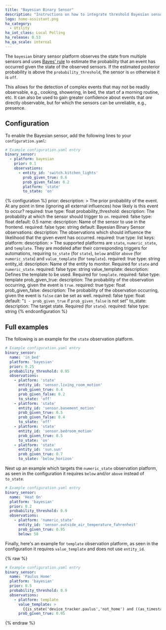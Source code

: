 ```yaml
---
title: "Bayesian Binary Sensor"
description: "Instructions on how to integrate threshold Bayesian sensors into Home Assistant."
logo: home-assistant.png
ha_category:
  - Utility
ha_iot_class: Local Polling
ha_release: 0.53
ha_qa_scale: internal
---
```


The `bayesian` binary sensor platform observes the state from multiple sensors and uses [Bayes' rule](https://en.wikipedia.org/wiki/Bayes%27_theorem) to estimate the probability that an event has occurred given the state of the observed sensors. If the estimated posterior probability is above the `probability_threshold`, the sensor is `on` otherwise it is `off`.

This allows for the detection of complex events that may not be readily observable, e.g., cooking, showering, in bed, the start of a morning routine, etc. It can also be used to gain greater confidence about events that _are_ directly observable, but for which the sensors can be unreliable, e.g., presence.

## Configuration

To enable the Bayesian sensor, add the following lines to your `configuration.yaml`:

```yaml
# Example configuration.yaml entry
binary_sensor:
  - platform: bayesian
    prior: 0.1
    observations:
      - entity_id: 'switch.kitchen_lights'
        prob_given_true: 0.6
        prob_given_false: 0.2
        platform: 'state'
        to_state: 'on'
```

{% configuration %}
prior:
  description: >
    The prior probability of the event. At any point in time
    (ignoring all external influences) how likely is this event to occur?
  required: true
  type: float
probability_threshold:
  description: The probability at which the sensor should trigger to `on`.
  required: false
  type: float
  default: 0.5
name:
  description: Name of the sensor to use in the frontend.
  required: false
  type: string
  default: Bayesian Binary Sensor
observations:
  description: The observations which should influence the likelihood that the given event has occurred.
  required: true
  type: list
  keys:
    platform:
      description: >
        The supported platforms are `state`, `numeric_state`, and `template`.
        They are modeled after their corresponding triggers for automations,
        requiring `to_state` (for `state`), `below` and/or `above` (for `numeric_state`) and `value_template` (for `template`).
      required: true
      type: string
    entity_id:
      description: Name of the entity to monitor. Required for `state` and `numeric_state`.
      required: false
      type: string
    value_template:
      description: Defines the template to be used. Required for `template`.
      required: false
      type: template
    prob_given_true:
      description: The probability of the observation occurring, given the event is `true`.
      required: true
      type: float
    prob_given_false:
      description: The probability of the observation occurring, given the event is `false` can be set as well.
      required: false
      type: float
      default: "`1 - prob_given_true` if `prob_given_false` is not set"
    to_state:
      description: The target state. Required (for `state`).
      required: false
      type: string
{% endconfiguration %}

## Full examples

The following is an example for the `state` observation platform.

```yaml
# Example configuration.yaml entry
binary_sensor:
  name: 'in_bed'
  platform: 'bayesian'
  prior: 0.25
  probability_threshold: 0.95
  observations:
    - platform: 'state'
      entity_id: 'sensor.living_room_motion'
      prob_given_true: 0.4
      prob_given_false: 0.2
      to_state: 'off'
    - platform: 'state'
      entity_id: 'sensor.basement_motion'
      prob_given_true: 0.5
      prob_given_false: 0.4
      to_state: 'off'
    - platform: 'state'
      entity_id: 'sensor.bedroom_motion'
      prob_given_true: 0.5
      to_state: 'on'
    - platform: 'state'
      entity_id: 'sun.sun'
      prob_given_true: 0.7
      to_state: 'below_horizon'
```

Next up an example which targets the `numeric_state` observation platform,
as seen in the configuration it requires `below` and/or `above` instead of `to_state`.

```yaml
# Example configuration.yaml entry
binary_sensor:
  name: 'Heat On'
  platform: 'bayesian'
  prior: 0.2
  probability_threshold: 0.9
  observations:
    - platform: 'numeric_state'
      entity_id: 'sensor.outside_air_temperature_fahrenheit'
      prob_given_true: 0.95
      below: 50
```

Finally, here's an example for `template` observation platform,
as seen in the configuration it requires `value_template` and does not use `entity_id`.

{% raw %}
```yaml
# Example configuration.yaml entry
binary_sensor:
  name: 'Paulus Home'
  platform: 'bayesian'
  prior: 0.5
  probability_threshold: 0.9
  observations:
    - platform: template
      value_template: >
        {{is_state('device_tracker.paulus','not_home') and ((as_timestamp(now()) - as_timestamp(states.device_tracker.paulus.last_changed)) > 300)}}
      prob_given_true: 0.95
```
{% endraw %}
